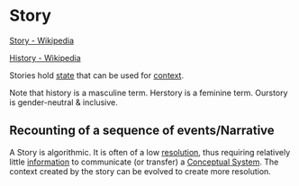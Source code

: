 # Story

[Story - Wikipedia](https://en.wikipedia.org/wiki/Story)

[History - Wikipedia](https://en.wikipedia.org/wiki/History)

Stories hold [state](./src/state.md) that can be used for [context](./context.md).

Note that history is a masculine term. Herstory is a feminine term. Ourstory is gender-neutral & inclusive.

## Recounting of a sequence of events/Narrative

A Story is algorithmic. It is often of a low [resolution](./resolution.md), thus requiring relatively little [information](./information.md) to communicate (or transfer) a [Conceptual System](./conceptual-system.md). The context created by the story can be evolved to create more resolution.
